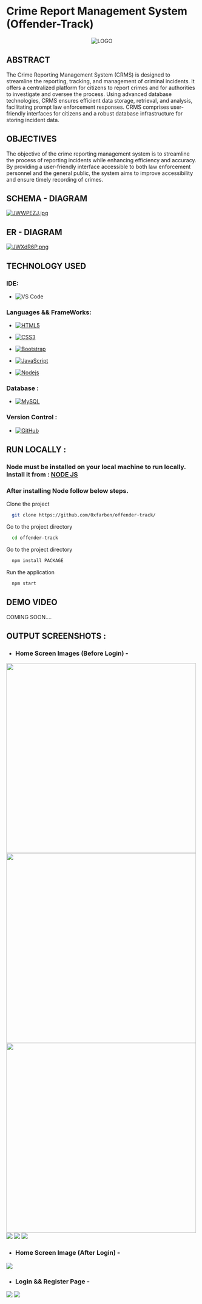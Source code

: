 <h1>Crime Report Management System (Offender-Track)</h1>
<div align="center">
  <a><img src="https://iili.io/JVnxbv1.jpg" alt="LOGO"/></a>
</div>

## ABSTRACT
The Crime Reporting Management System (CRMS) is designed to streamline the reporting, tracking, and management of criminal incidents. It offers a centralized platform for citizens to report crimes and for authorities to investigate and oversee the process. Using advanced database technologies, CRMS ensures efficient data storage, retrieval, and analysis, facilitating prompt law enforcement responses. CRMS comprises user-friendly interfaces for citizens and a robust database infrastructure for storing incident data.

## OBJECTIVES
The objective of the crime reporting management system is to streamline the process of reporting incidents while enhancing efficiency and accuracy. By providing a user-friendly interface accessible to both law enforcement personnel and the general public, the system aims to improve accessibility and ensure timely recording of crimes.

## SCHEMA - DIAGRAM
<a href="https://freeimage.host/"><img src="https://iili.io/JWWPEZJ.jpg" alt="JWWPEZJ.jpg" border="0"></a>

## ER - DIAGRAM
<a href="https://freeimage.host/"><img src="https://iili.io/JWXdR6P.png" alt="JWXdR6P.png" border="0"></a>

## TECHNOLOGY USED

### IDE:
- ![VS Code](https://img.shields.io/badge/Visual_Studio_Code-0078D4?style=for-the-badge&logo=visual%20studio%20code&logoColor=white)

### Languages && FrameWorks:
- [![HTML5](https://img.shields.io/badge/-HTML5-E34F26?style=flat&logo=html5&logoColor=white&link=https://github.com/0xfarben)](https://github.com/0xfarben) 

- [![CSS3](https://img.shields.io/badge/-CSS3-1572B6?style=flat&logo=css3&link=https://github.com/0xfarben)](https://github.com/0xfarben) 

- [![Bootstrap](https://img.shields.io/badge/-Bootstrap-563D7C?style=flat&logo=bootstrap&link=https://github.com/0xfarben)](https://github.com/0xfarben) 

- [![JavaScript](https://img.shields.io/badge/-JavaScript-black?style=flat&logo=javascript&link=https://github.com/0xfarben)](https://github.com/0xfarben)

- [![Nodejs](https://img.shields.io/badge/-Nodejs-black?style=flat&logo=Node.js&link=https://github.com/0xfarben)](https://github.com/0xfarben)  

### Database :
- [![MySQL](https://img.shields.io/badge/-MySQL-black?style=flat&logo=mysql&link=https://github.com/0xfarben)](https://github.com/0xfarben)

### Version Control :
- [![GitHub](https://img.shields.io/badge/-GitHub-181717?style=flat&logo=github&link=https://github.com/0xfarben)](https://github.com/0xfarben)

## RUN LOCALLY :

### Node must be installed on your local machine to run locally. Install it from : <a href="https://nodejs.org/" >NODE JS</a>
### After installing Node follow below steps.
Clone the project

```bash
  git clone https://github.com/0xfarben/offender-track/
```

Go to the project directory

```bash
  cd offender-track
```

Go to the project directory

```bash
  npm install PACKAGE
```

Run the application

```bash
  npm start
```


## DEMO VIDEO

COMING SOON....

## OUTPUT SCREENSHOTS :
- ### Home Screen Images (Before Login) -
<img src="https://github.com/0xfarben/offender-track/blob/main/screens/1p_1photo.png" width="500"/> <img src="https://github.com/0xfarben/offender-track/blob/main/screens/1p_2photo.png" width="500"/> 
<img src="https://github.com/0xfarben/offender-track/blob/main/screens/1p_3photo.png" width="500"/>
<img src="https://github.com/0xfarben/offender-track/blob/main/screens/1p_1photo.png" />
<img src="https://github.com/0xfarben/offender-track/blob/main/screens/1p_2photo.png" />
<img src="https://github.com/0xfarben/offender-track/blob/main/screens/1p_3photo.png" />

- ### Home Screen Image (After Login) - 
<img src="https://github.com/0xfarben/offender-track/blob/main/screens/after_login.png" />

- ### Login && Register Page -
<img src="https://github.com/0xfarben/offender-track/blob/main/screens/login.png" />
<img src="https://github.com/0xfarben/offender-track/blob/main/screens/signup.png" />


